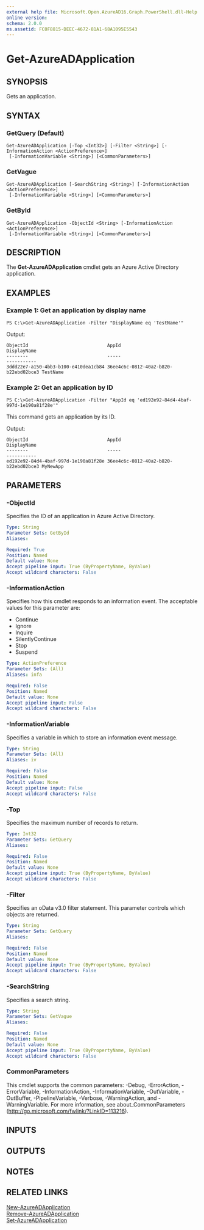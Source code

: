 ```yaml
---
external help file: Microsoft.Open.AzureAD16.Graph.PowerShell.dll-Help.xml
online version: 
schema: 2.0.0
ms.assetid: FC0F8815-DEEC-4672-81A1-68A1095E5543
---
```


# Get-AzureADApplication

## SYNOPSIS
Gets an application.

## SYNTAX

### GetQuery (Default)
```
Get-AzureADApplication [-Top <Int32>] [-Filter <String>] [-InformationAction <ActionPreference>]
 [-InformationVariable <String>] [<CommonParameters>]
```

### GetVague
```
Get-AzureADApplication [-SearchString <String>] [-InformationAction <ActionPreference>]
 [-InformationVariable <String>] [<CommonParameters>]
```

### GetById
```
Get-AzureADApplication -ObjectId <String> [-InformationAction <ActionPreference>]
 [-InformationVariable <String>] [<CommonParameters>]
```

## DESCRIPTION
The **Get-AzureADApplication** cmdlet gets an Azure Active Directory application.

## EXAMPLES

### Example 1: Get an application by display name
```
PS C:\>Get-AzureADApplication -Filter "DisplayName eq 'TestName'"
```
Output:

    ObjectId                             AppId                                DisplayName
    --------                             -----                                -----------
    3ddd22e7-a150-4bb3-b100-e410dea1cb84 36ee4c6c-0812-40a2-b820-b22ebd02bce3 TestName

### Example 2: Get an application by ID
```
PS C:\>Get-AzureADApplication -Filter "AppId eq 'ed192e92-84d4-4baf-997d-1e190a81f28e'"
```
This command gets an application by its ID.

Output:

    ObjectId                             AppId                                DisplayName
    --------                             -----                                -----------  
    ed192e92-84d4-4baf-997d-1e190a81f28e 36ee4c6c-0812-40a2-b820-b22ebd02bce3 MyNewApp

## PARAMETERS

### -ObjectId
Specifies the ID of an application in Azure Active Directory.

```yaml
Type: String
Parameter Sets: GetById
Aliases: 

Required: True
Position: Named
Default value: None
Accept pipeline input: True (ByPropertyName, ByValue)
Accept wildcard characters: False
```

### -InformationAction
Specifies how this cmdlet responds to an information event. The acceptable values for this parameter are:

- Continue
- Ignore
- Inquire
- SilentlyContinue
- Stop
- Suspend

```yaml
Type: ActionPreference
Parameter Sets: (All)
Aliases: infa

Required: False
Position: Named
Default value: None
Accept pipeline input: False
Accept wildcard characters: False
```

### -InformationVariable
Specifies a variable in which to store an information event message.

```yaml
Type: String
Parameter Sets: (All)
Aliases: iv

Required: False
Position: Named
Default value: None
Accept pipeline input: False
Accept wildcard characters: False
```

### -Top
Specifies the maximum number of records to return.

```yaml
Type: Int32
Parameter Sets: GetQuery
Aliases: 

Required: False
Position: Named
Default value: None
Accept pipeline input: True (ByPropertyName, ByValue)
Accept wildcard characters: False
```

### -Filter
Specifies an oData v3.0 filter statement. This parameter controls which objects are returned.

```yaml
Type: String
Parameter Sets: GetQuery
Aliases: 

Required: False
Position: Named
Default value: None
Accept pipeline input: True (ByPropertyName, ByValue)
Accept wildcard characters: False
```

### -SearchString
Specifies a search string.
```yaml
Type: String
Parameter Sets: GetVague
Aliases: 

Required: False
Position: Named
Default value: None
Accept pipeline input: True (ByPropertyName, ByValue)
Accept wildcard characters: False
```

### CommonParameters
This cmdlet supports the common parameters: -Debug, -ErrorAction, -ErrorVariable, -InformationAction, -InformationVariable, -OutVariable, -OutBuffer, -PipelineVariable, -Verbose, -WarningAction, and -WarningVariable. For more information, see about_CommonParameters (http://go.microsoft.com/fwlink/?LinkID=113216).

## INPUTS

## OUTPUTS

## NOTES

## RELATED LINKS
[New-AzureADApplication](.\New-AzureADApplication)  
[Remove-AzureADApplication](.\Remove-AzureADApplication)  
[Set-AzureADApplication](.\Set-AzureADApplication)




